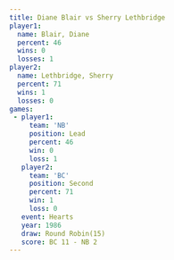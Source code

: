 ```yaml
---
title: Diane Blair vs Sherry Lethbridge
player1:                  
  name: Blair, Diane      
  percent: 46             
  wins: 0                 
  losses: 1               
player2:                  
  name: Lethbridge, Sherry
  percent: 71             
  wins: 1                 
  losses: 0               
games:
 - player1:        
     team: 'NB'    
     position: Lead
     percent: 46   
     win: 0        
     loss: 1       
   player2:          
     team: 'BC'      
     position: Second
     percent: 71     
     win: 1          
     loss: 0         
   event: Hearts        
   year: 1986           
   draw: Round Robin(15)
   score: BC 11 - NB 2  
---
```

